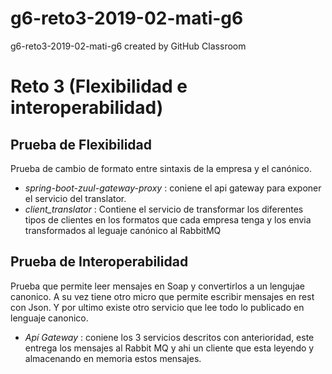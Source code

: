 # g6-reto3-2019-02-mati-g6
g6-reto3-2019-02-mati-g6 created by GitHub Classroom

# Reto 3 (Flexibilidad e interoperabilidad)

## Prueba de Flexibilidad

Prueba de cambio de formato entre sintaxis de la empresa y el canónico.
 - *spring-boot-zuul-gateway-proxy* : coniene el api gateway para exponer el servicio del translator.
 - *client_translator* : Contiene el servicio de transformar los diferentes tipos de clientes en los formatos  que cada empresa tenga y los envia transformados al leguaje canónico al RabbitMQ

## Prueba de Interoperabilidad

Prueba que permite leer mensajes en Soap y convertirlos a un lengujae canonico. A su vez tiene otro micro que permite escribir mensajes en rest con Json.  Y por ultimo existe otro servicio que lee todo lo publicado en lenguaje canonico.
 - *Apí Gateway* : coniene los 3 servicios descritos con anterioridad, este entrega los mensajes al Rabbit MQ y ahi un cliente que esta leyendo y almacenando en memoria estos mensajes. 
 
